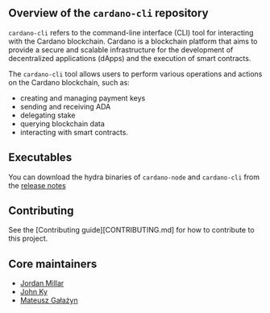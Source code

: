 
## Overview of the `cardano-cli` repository
`cardano-cli` refers to the command-line interface (CLI) tool for interacting with the Cardano blockchain.
Cardano is a blockchain platform that aims to provide a secure and scalable infrastructure for the development
of decentralized applications (dApps) and the execution of smart contracts.

The `cardano-cli` tool allows users to perform various operations and actions on the Cardano blockchain, such as:

* creating and managing payment keys
* sending and receiving ADA
* delegating stake
* querying blockchain data
* interacting with smart contracts.

## Executables

You can download the hydra binaries of ``cardano-node`` and ``cardano-cli`` from the [release notes](https://github.com/input-output-hk/cardano-node/releases)

## Contributing

See the [Contributing guide][CONTRIBUTING.md] for how to contribute to this project.

## Core maintainers

* [Jordan Millar](https://github.com/Jimbo4350)
* [John Ky](https://github.com/newhoggy)
* [Mateusz Gałażyn](https://github.com/carbolymer)
